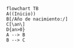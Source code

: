 ``` mermaid 
flowchart TB
A((Inicio))
B[/Año de nacimiento:/]
C[\an\]
D{an>0}
A --> B
B --> C

```
<!--
dfd para calcular tu edad en base a años ingresados
por teclado
-->
<!--stackedit_data:
eyJoaXN0b3J5IjpbLTE0MTUxMjYzOTUsLTIwODg3NDY2MTJdfQ
==
-->